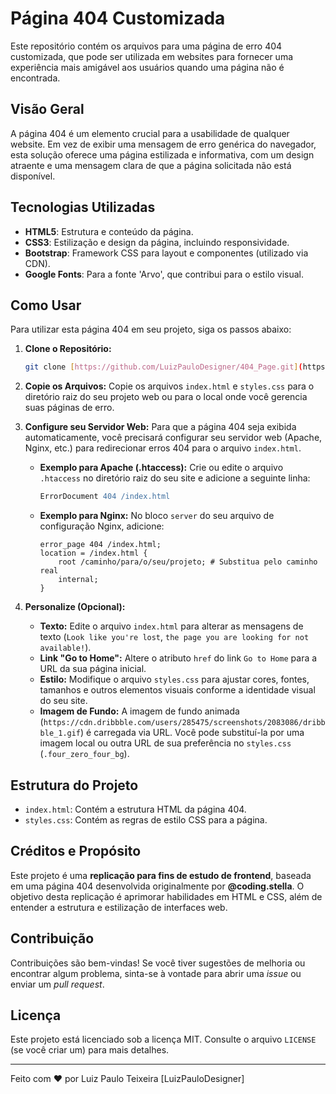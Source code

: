 # Página 404 Customizada

Este repositório contém os arquivos para uma página de erro 404 customizada, que pode ser utilizada em websites para fornecer uma experiência mais amigável aos usuários quando uma página não é encontrada.

## Visão Geral

A página 404 é um elemento crucial para a usabilidade de qualquer website. Em vez de exibir uma mensagem de erro genérica do navegador, esta solução oferece uma página estilizada e informativa, com um design atraente e uma mensagem clara de que a página solicitada não está disponível.

## Tecnologias Utilizadas

* **HTML5**: Estrutura e conteúdo da página.
* **CSS3**: Estilização e design da página, incluindo responsividade.
* **Bootstrap**: Framework CSS para layout e componentes (utilizado via CDN).
* **Google Fonts**: Para a fonte 'Arvo', que contribui para o estilo visual.

## Como Usar

Para utilizar esta página 404 em seu projeto, siga os passos abaixo:

1.  **Clone o Repositório:**
    ```bash
    git clone [https://github.com/LuizPauloDesigner/404_Page.git](https://github.com/LuizPauloDesigner/404_Page.git)
    ```
2.  **Copie os Arquivos:**
    Copie os arquivos `index.html` e `styles.css` para o diretório raiz do seu projeto web ou para o local onde você gerencia suas páginas de erro.
3.  **Configure seu Servidor Web:**
    Para que a página 404 seja exibida automaticamente, você precisará configurar seu servidor web (Apache, Nginx, etc.) para redirecionar erros 404 para o arquivo `index.html`.

    * **Exemplo para Apache (.htaccess):**
        Crie ou edite o arquivo `.htaccess` no diretório raiz do seu site e adicione a seguinte linha:
        ```apache
        ErrorDocument 404 /index.html
        ```
    * **Exemplo para Nginx:**
        No bloco `server` do seu arquivo de configuração Nginx, adicione:
        ```nginx
        error_page 404 /index.html;
        location = /index.html {
            root /caminho/para/o/seu/projeto; # Substitua pelo caminho real
            internal;
        }
        ```
4.  **Personalize (Opcional):**
    * **Texto:** Edite o arquivo `index.html` para alterar as mensagens de texto (`Look like you're lost`, `the page you are looking for not available!`).
    * **Link "Go to Home":** Altere o atributo `href` do link `Go to Home` para a URL da sua página inicial.
    * **Estilo:** Modifique o arquivo `styles.css` para ajustar cores, fontes, tamanhos e outros elementos visuais conforme a identidade visual do seu site.
    * **Imagem de Fundo:** A imagem de fundo animada (`https://cdn.dribbble.com/users/285475/screenshots/2083086/dribbble_1.gif`) é carregada via URL. Você pode substituí-la por uma imagem local ou outra URL de sua preferência no `styles.css` (`.four_zero_four_bg`).

## Estrutura do Projeto

* `index.html`: Contém a estrutura HTML da página 404.
* `styles.css`: Contém as regras de estilo CSS para a página.

## Créditos e Propósito

Este projeto é uma **replicação para fins de estudo de frontend**, baseada em uma página 404 desenvolvida originalmente por **@coding.stella**. O objetivo desta replicação é aprimorar habilidades em HTML e CSS, além de entender a estrutura e estilização de interfaces web.

## Contribuição

Contribuições são bem-vindas! Se você tiver sugestões de melhoria ou encontrar algum problema, sinta-se à vontade para abrir uma *issue* ou enviar um *pull request*.

## Licença

Este projeto está licenciado sob a licença MIT. Consulte o arquivo `LICENSE` (se você criar um) para mais detalhes.

---

Feito com ❤️ por Luiz Paulo Teixeira [LuizPauloDesigner]
